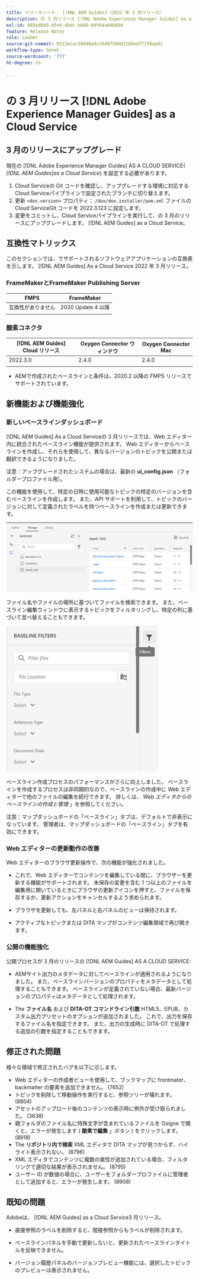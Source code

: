 ```yaml
---
title: リリースノート： [!DNL AEM Guides]（2022 年 3 月リリース）
description: の 3 月リリース [!DNL Adobe Experience Manager Guides] as a Cloud Service
exl-id: 885edbb5-dfe4-4bdc-bb66-0df64addb094
feature: Release Notes
role: Leader
source-git-commit: 0513ecac38840a4cc649758bd1180edff1f8aed1
workflow-type: tm+mt
source-wordcount: '777'
ht-degree: 1%

---
```


# の 3 月リリース [!DNL Adobe Experience Manager Guides] as a Cloud Service

## 3 月のリリースにアップグレード

現在の [!DNL Adobe Experience Manager Guides] AS A CLOUD SERVICE( *[!DNL AEM Guides]as a Cloud Service*) を設定する必要があります。
1. Cloud Serviceの Git コードを確認し、アップグレードする環境に対応するCloud Serviceパイプラインで設定されたブランチに切り替えます。
1. 更新 `<dox.version>` プロパティ： `/dox/dox.installer/pom.xml` ファイルのCloud ServiceGit コードを 2022.3.123 に設定します。
1. 変更をコミットし、Cloud Serviceパイプラインを実行して、の 3 月のリリースにアップグレードします。 [!DNL AEM Guides] as a Cloud Service。

## 互換性マトリックス

このセクションでは、でサポートされるソフトウェアアプリケーションの互換表を示します。 [!DNL AEM Guides] As a Cloud Service 2022 年 3 月リリース。

### FrameMakerとFrameMaker Publishing Server

| FMPS | FrameMaker |
| --- | --- |
| 互換性がありません | 2020 Update 4 以降 |
| | |


### 酸素コネクタ

| [!DNL AEM Guides] Cloud リリース | Oxygen Connector ウィンドウ | Oxygen Connector Mac |
| --- | --- | --- |
| 2022.3.0 | 2.4.0 | 2.4.0 |
|  |  |  |

* AEMで作成されたベースラインと条件は、2020.2 以降の FMPS リリースでサポートされています。

## 新機能および機能強化

### 新しいベースラインダッシュボード

[!DNL AEM Guides] As a Cloud Serviceの 3 月リリースでは、Web エディター内に統合されたベースライン機能が提供されます。 Web エディターからベースラインを作成し、それらを使用して、異なるバージョンのトピックを公開または翻訳できるようになりました。

注意：アップグレードされたシステムの場合は、最新の **ui_config.json** （フォルダープロファイル用）。

この機能を使用して、特定の日時に使用可能なトピックの特定のバージョンを含むベースラインを作成します。 また、API サポートを利用して、トピックのバージョンに対して定義されたラベルを持つベースラインを作成または更新できます。

![ベースライン管理タブ](assets/baseline-manage.png)

ファイル名やファイルの場所に基づいてファイルを検索できます。 また、ベースライン編集ウィンドウに表示するトピックをフィルタリングし、特定の列に基づいて並べ替えることもできます。

![ベースライン管理タブ](assets/baseline-filter.png)

ベースライン作成プロセスのパフォーマンスがさらに向上しました。 ベースラインを作成するプロセスは非同期的なので、ベースラインの作成中に Web エディターで他のファイルの編集を続行できます。 詳しくは、 *Web エディタからのベースラインの作成と管理* 」を参照してください。

注意：マップダッシュボードの「ベースライン」タブは、デフォルトで非表示になっています。 管理者は、マップダッシュボードの「ベースライン」タブを有効にできます。

### Web エディターの更新動作の改善

Web エディターのブラウザ更新操作で、次の機能が強化されました。

* これで、Web エディターでコンテンツを編集している間に、ブラウザーを更新する機能がサポートされます。 未保存の変更を含む 1 つ以上のファイルを編集用に開いているときにブラウザの更新アイコンを押すと、ファイルを保存するか、更新アクションをキャンセルするよう求められます。

* ブラウザを更新しても、左パネルと右パネルのビューは保持されます。

* アクティブなトピックまたは DITA マップがコンテンツ編集領域で再び開きます。

### 公開の機能強化

公開プロセスが 3 月のリリースの [!DNL AEM Guides] AS A CLOUD SERVICE:

* AEMサイト出力のメタデータに対してベースラインが適用されるようになりました。 また、ベースラインバージョンのプロパティをメタデータとして処理することもできます。 ベースラインが定義されていない場合、最新バージョンのプロパティはメタデータとして処理されます。

* The **ファイル名** および **DITA-OT コマンドライン引数** HTML5、EPUB、カスタム出力プリセットのオプションが追加されました。 これで、出力を保存するファイル名を指定できます。 また、出力の生成時に DITA-OT で処理する追加の引数を指定することもできます。

## 修正された問題

様々な領域で修正されたバグを以下に示します。

* Web エディターの作成者ビューを使用して、ブックマップに frontmater、backmatter の要素を追加できません。 (7652)
* トピックを削除して移動操作を実行すると、参照ツリーが壊れます。 (8804)
* アセットのアップロード後のコンテンツの表示時に例外が受け取られました。 (3638)
* 親フォルダのファイル名に特殊文字が含まれているファイルを Oxigne で開くと、エラーが発生します ( **酸素で編集** 」ボタン ) をクリックします。 (8918)
* The **リポジトリ内で検索** XML エディタで DITA マップが見つからず、ハイライト表示されない。 (8796)
* XML エディタでコンテンツに複数の属性が追加されている場合、フィルタリングで適切な結果が表示されません。 (8795)
* ユーザー ID が数値の場合に、ユーザーをフォルダープロファイルに管理者として追加すると、エラーが発生します。 (8908)

## 既知の問題

Adobeは、 [!DNL AEM Guides] as a Cloud Service3 月リリース。

* 直接参照のラベルを削除すると、間接参照からもラベルが削除されます。

* ベースラインパネルを手動で更新しないと、更新されたベースラインタイトルを反映できません。

* バージョン履歴パネルのバージョンプレビュー機能には、選択したトピックのプレビューは表示されません。
